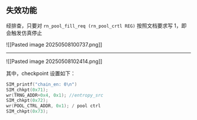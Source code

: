 ## 失效功能

经排查，只要对 `rn_pool_fill_req (rn_pool_crtl REG)` 按照文档要求写 1，即会触发仿真停止

![[Pasted image 20250508100737.png]]

---

![[Pasted image 20250508102414.png]]

其中，checkpoint 设置如下：

```C
SIM_printf("chain_en: 0\n")
SIM_chkpt(0x71);
wr(TRNG_ADDR+0x4, 0x1); //entropy_src
SIM_chkpt(0x72);
wr(POOL_CTRL_ADDR, 0x1); / pool ctrl
SIM_chkpt(0x73);
```

